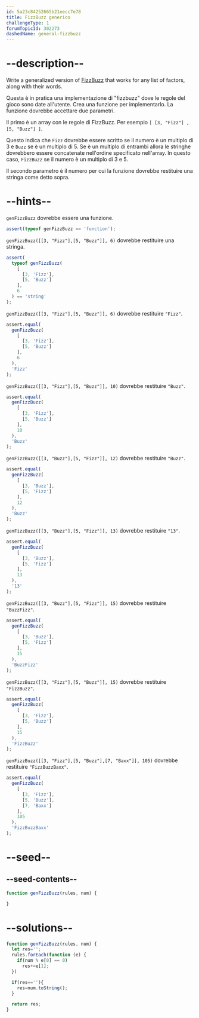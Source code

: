 ```yaml
---
id: 5a23c84252665b21eecc7e78
title: FizzBuzz generico
challengeType: 1
forumTopicId: 302273
dashedName: general-fizzbuzz
---
```


# --description--

Write a generalized version of <a href="https://rosettacode.org/wiki/FizzBuzz" target="_blank" rel="noopener noreferrer nofollow">FizzBuzz</a> that works for any list of factors, along with their words.

Questa è in pratica una implementazione di "fizzbuzz" dove le regole del gioco sono date all'utente. Crea una funzione per implementarlo. La funzione dovrebbe accettare due parametri.

Il primo è un array con le regole di FizzBuzz. Per esempio `[ [3, "Fizz"] , [5, "Buzz"] ]`.

Questo indica che `Fizz` dovrebbe essere scritto se il numero è un multiplo di 3 e `Buzz` se è un multiplo di 5. Se è un multiplo di entrambi allora le stringhe dovrebbero essere concatenate nell'ordine specificato nell'array. In questo caso, `FizzBuzz` se il numero è un multiplo di 3 e 5.

Il secondo parametro è il numero per cui la funzione dovrebbe restituire una stringa come detto sopra.

# --hints--

`genFizzBuzz` dovrebbe essere una funzione.

```js
assert(typeof genFizzBuzz == 'function');
```

`genFizzBuzz([[3, "Fizz"],[5, "Buzz"]], 6)` dovrebbe restituire una stringa.

```js
assert(
  typeof genFizzBuzz(
    [
      [3, 'Fizz'],
      [5, 'Buzz']
    ],
    6
  ) == 'string'
);
```

`genFizzBuzz([[3, "Fizz"],[5, "Buzz"]], 6)` dovrebbe restituire `"Fizz"`.

```js
assert.equal(
  genFizzBuzz(
    [
      [3, 'Fizz'],
      [5, 'Buzz']
    ],
    6
  ),
  'Fizz'
);
```

`genFizzBuzz([[3, "Fizz"],[5, "Buzz"]], 10)` dovrebbe restituire `"Buzz"`.

```js
assert.equal(
  genFizzBuzz(
    [
      [3, 'Fizz'],
      [5, 'Buzz']
    ],
    10
  ),
  'Buzz'
);
```

`genFizzBuzz([[3, "Buzz"],[5, "Fizz"]], 12)` dovrebbe restituire `"Buzz"`.

```js
assert.equal(
  genFizzBuzz(
    [
      [3, 'Buzz'],
      [5, 'Fizz']
    ],
    12
  ),
  'Buzz'
);
```

`genFizzBuzz([[3, "Buzz"],[5, "Fizz"]], 13)` dovrebbe restituire `"13"`.

```js
assert.equal(
  genFizzBuzz(
    [
      [3, 'Buzz'],
      [5, 'Fizz']
    ],
    13
  ),
  '13'
);
```

`genFizzBuzz([[3, "Buzz"],[5, "Fizz"]], 15)` dovrebbe restituire `"BuzzFizz"`.

```js
assert.equal(
  genFizzBuzz(
    [
      [3, 'Buzz'],
      [5, 'Fizz']
    ],
    15
  ),
  'BuzzFizz'
);
```

`genFizzBuzz([[3, "Fizz"],[5, "Buzz"]], 15)` dovrebbe restituire `"FizzBuzz"`.

```js
assert.equal(
  genFizzBuzz(
    [
      [3, 'Fizz'],
      [5, 'Buzz']
    ],
    15
  ),
  'FizzBuzz'
);
```

`genFizzBuzz([[3, "Fizz"],[5, "Buzz"],[7, "Baxx"]], 105)` dovrebbe restituire `"FizzBuzzBaxx"`.

```js
assert.equal(
  genFizzBuzz(
    [
      [3, 'Fizz'],
      [5, 'Buzz'],
      [7, 'Baxx']
    ],
    105
  ),
  'FizzBuzzBaxx'
);
```

# --seed--

## --seed-contents--

```js
function genFizzBuzz(rules, num) {

}
```

# --solutions--

```js
function genFizzBuzz(rules, num) {
  let res='';
  rules.forEach(function (e) {
    if(num % e[0] == 0)
      res+=e[1];
  })

  if(res==''){
    res=num.toString();
  }

  return res;
}
```
